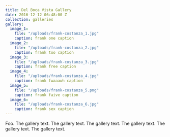 ```yaml
---
title: Del Boca Vista Gallery
date: 2016-12-12 06:48:00 Z
collection: galleries
gallery:
  image_1:
    file: "/uploads/frank-costanza_1.jpg"
    caption: frank one caption
  image_2:
    file: "/uploads/frank-costanza_2.jpg"
    caption: frank too caption
  image_3:
    file: "/uploads/frank-costanza_3.jpg"
    caption: frank free caption
  image_4:
    file: "/uploads/frank-costanza_4.jpg"
    caption: frank fwaaawh caption
  image_5:
    file: "/uploads/frank-costanza_5.png"
    caption: frank faive caption
  image_6:
    file: "/uploads/frank-costanza_6.jpg"
    caption: frank sex caption
---
```


Foo. The gallery text. The gallery text. The gallery text. The gallery text. The gallery text. The gallery text.
